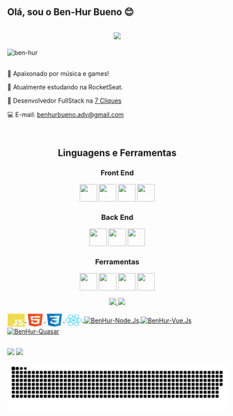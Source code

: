 ## Olá, sou o Ben-Hur Bueno 😊

<h2 align="center">
<img src="https://readme-typing-svg.demolab.com/?font=Fira+Code&pause=1000&color=1C6B94&center=true&vCenter=true&width=500&lines=Dev+FullStack+J%C3%BAnior"/> 
</h2>

 <img align="left" margin='20' width="300" alt="ben-hur" src="https://user-images.githubusercontent.com/105081745/210375612-fb861f03-c736-418a-a84c-649053b10cbe.gif"/>
 
 <br>
 <br>

 🎼  Apaixonado por música e games!
 
 🏫  Atualmente estudando na RocketSeat.

 🚀  Desenvolvedor FullStack na [7 Cliques](https://www.linkedin.com/company/7-cliques/)
 
 💻  E-mail: benhurbueno.adv@gmail.com  
 
<br></bh>
 
<h2 align="center">Linguagens e Ferramentas</h2>
  <h3 align="center">Front End</h3>
  <p align="center">
    <img height="40" width="40" src="https://cdn.simpleicons.org/css3/1C6B94" /> 
    <img height="40" width="40" src="https://cdn.simpleicons.org/html5/1C6B94"/> 
    <img height="40" width="40" src="https://cdn.simpleicons.org/javascript/1C6B94"/> 
    <img height="40" width="40" src="https://cdn.simpleicons.org/react/1C6B94"/>

<br>
 
 <h3 align="center">Back End</h3>
  <p align="center">
    <img height="40" width="40" src="https://cdn.simpleicons.org/nodedotjs/1C6B94"/> 
    <img height="40" width="40" src="https://cdn.simpleicons.org/typescript/1C6B94"/> 
    <img height="40" width="40" src="https://cdn.simpleicons.org/jest/1C6B94"/>           
  </p>


<h3 align="center">Ferramentas</h3>
  <p align="center">
    <img height="40" width="40" src="https://cdn.simpleicons.org/trello/1C6B94"/>
    <img height="40" width="40" src="https://cdn.simpleicons.org/visualstudio/1C6B94"/>    
    <img height="40" width="40" src="https://cdn.simpleicons.org/git/1C6B94"/>
    <img height="40" width="40" src="https://cdn.simpleicons.org/github/1C6B94"/>
  </p>

<div align="center">
  <a href="https://github.com/benhur3010">
  <img height="160em" src="https://github-readme-stats.vercel.app/api?username=benhur3010&show_icons=true&theme=dracula&include_all_commits=true&count_private=true"/>
  <img height="160em" src="https://github-readme-stats.vercel.app/api/top-langs/?username=benhur3010&layout=compact&langs_count=7&theme=dracula"/>
</div>

<div style="display: inline_block"><br>
  <img align="center" alt="BenHur-Js" height="30" width="40" src="https://raw.githubusercontent.com/devicons/devicon/master/icons/javascript/javascript-plain.svg">
  <img align="center" alt="BenHur-HTML" height="30" width="40" src="https://raw.githubusercontent.com/devicons/devicon/master/icons/html5/html5-original.svg">
  <img align="center" alt="BenHur-CSS" height="30" width="40" src="https://raw.githubusercontent.com/devicons/devicon/master/icons/css3/css3-original.svg">
  <img align="center" alt="BenHur-React.Js" height="30" width="40" src="https://raw.githubusercontent.com/devicons/devicon/master/icons/react/react-original.svg">
  <img align="center" alt="BenHur-Node.Js" height="30" width="40" src="https://cdn.jsdelivr.net/gh/devicons/devicon/icons/nodejs/nodejs-original.svg" />
  <img align="center" alt="BenHur-Vue.Js"height="30" width="40" src="https://cdn.jsdelivr.net/gh/devicons/devicon/icons/vuejs/vuejs-original.svg" />
  <img align="center" alt="BenHur-Quasar"height="30" width="40" src="https://user-images.githubusercontent.com/3314957/140314572-9c26fc82-76b4-44b7-9f16-795da179195c.png" />
          
</div>

 ##
 
<div>
 <a href="https://instagram.com/buenobenhur" target="_blank"><img src="https://img.shields.io/badge/-Instagram-%23E4405F?style=for-the-badge&logo=instagram&logoColor=white" target="_blank"></a>
 <a href="https://www.linkedin.com/in/ben-hur-bueno/" target="_blank"><img src="https://img.shields.io/badge/-LinkedIn-%230077B5?style=for-the-badge&logo=linkedin&logoColor=white" target="_blank"></a>
 
![Snake animation](https://github.com/benhur3010/benhur3010/blob/output/github-contribution-grid-snake.svg)
  
</div>

